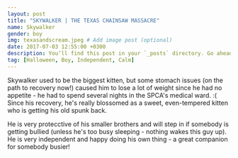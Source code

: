 ```yaml
---
layout: post
title: "SKYWALKER | THE TEXAS CHAINSAW MASSACRE"
name: Skywalker
gender: boy
img: texasandscream.jpeg # Add image post (optional)
date: 2017-07-03 12:55:00 +0300
description: You’ll find this post in your `_posts` directory. Go ahead and edit it and re-build the site to see your changes. # Add post description (optional)
tag: [Halloween, Boy, Independent, Calm]
---
```


Skywalker used to be the biggest kitten, but some stomach issues (on the path to recovery now!) caused him to lose a lot of weight since he had no appetite - he had to spend several nights in the SPCA's medical ward. :( Since his recovery, he's really blossomed as a sweet, even-tempered kitten who is getting his old spunk back.

He is very protecctive of his smaller brothers and will step in if somebody is getting bullied (unless he's too busy sleeping - nothing wakes this guy up). He is very independent and happy doing his own thing - a great companion for somebody busier!